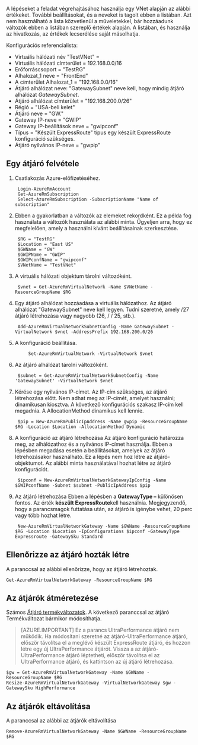A lépéseket a feladat végrehajtásához használja egy VNet alapján az alábbi értékeket. További beállításokat, és a neveket is tagolt ebben a listában. Azt nem használható a lista közvetlenül a műveletekkel, bár hozzáadunk változók ebben a listában szereplő értékek alapján. A listában, és használja az hivatkozás, az értékek lecserélése saját másolhatja.

Konfigurációs referencialista:
    
- Virtuális hálózati név "TestVNet" =
- Virtuális hálózati címterület = 192.168.0.0/16
- Erőforráscsoport = "TestRG"
- Alhalozat_1 neve = "FrontEnd" 
- A címterület Alhalozat_1 = "192.168.0.0/16"
- Átjáró alhálózat neve: "GatewaySubnet" neve kell, hogy mindig átjáró alhálózat *GatewaySubnet*.
- Átjáró alhálózat címterület = "192.168.200.0/26"
- Régió = "USA-beli kelet"
- Átjáró neve = "GW."
- Gateway IP-neve = "GWIP"
- Gateway IP-beállítások neve = "gwipconf"
-  Típus = "Készült ExpressRoute" típus egy készült ExpressRoute konfiguráció szükséges.
- Átjáró nyilvános IP-neve = "gwpip"


## <a name="add-a-gateway"></a>Egy átjáró felvétele

1. Csatlakozás Azure-előfizetéséhez. 

        Login-AzureRmAccount
        Get-AzureRmSubscription 
        Select-AzureRmSubscription -SubscriptionName "Name of subscription"

2. Ebben a gyakorlatban a változók az elemeket rekordként. Ez a példa fog használata a változók használata az alábbi minta. Ügyeljen arra, hogy ez megfelelően, amely a használni kívánt beállításainak szerkesztése. 
        
        $RG = "TestRG"
        $Location = "East US"
        $GWName = "GW"
        $GWIPName = "GWIP"
        $GWIPconfName = "gwipconf"
        $VNetName = "TestVNet"

3. A virtuális hálózati objektum tárolni változóként.

        $vnet = Get-AzureRmVirtualNetwork -Name $VNetName -ResourceGroupName $RG

4. Egy átjáró alhálózat hozzáadása a virtuális hálózathoz. Az átjáró alhálózat "GatewaySubnet" neve kell legyen. Tudni szeretné, amely /27 átjáró létrehozása vagy nagyobb (26, / / 25, stb.).
            
        Add-AzureRmVirtualNetworkSubnetConfig -Name GatewaySubnet -VirtualNetwork $vnet -AddressPrefix 192.168.200.0/26

5. A konfiguráció beállítása.

            Set-AzureRmVirtualNetwork -VirtualNetwork $vnet

6. Az átjáró alhálózat tárolni változóként.

        $subnet = Get-AzureRmVirtualNetworkSubnetConfig -Name 'GatewaySubnet' -VirtualNetwork $vnet

7. Kérése egy nyilvános IP-címet. Az IP-cím szükséges, az átjáró létrehozása előtt. Nem adhat meg az IP-címét, amelyet használni; dinamikusan kiosztva. A következő konfigurációs szakasz IP-cím kell megadnia. A AllocationMethod dinamikus kell lennie.

        $pip = New-AzureRmPublicIpAddress -Name gwpip -ResourceGroupName $RG -Location $Location -AllocationMethod Dynamic

8. A konfiguráció az átjáró létrehozása Az átjáró konfiguráció határozza meg, az alhálózathoz és a nyilvános IP-címet használja. Ebben a lépésben megadása esetén a beállításokat, amelyek az átjáró létrehozásakor használható. Ez a lépés nem hoz létre az átjáró-objektumot. Az alábbi minta használatával hozhat létre az átjáró konfigurációt. 

        $ipconf = New-AzureRmVirtualNetworkGatewayIpConfig -Name $GWIPconfName -Subnet $subnet -PublicIpAddress $pip

9. Az átjáró létrehozása Ebben a lépésben a **GatewayType –** különösen fontos. Az érték **készült ExpressRoute**kell használnia. Megjegyzendő, hogy a parancsmagok futtatása után, az átjáró is igénybe vehet, 20 perc vagy több hozhat létre.

        New-AzureRmVirtualNetworkGateway -Name $GWName -ResourceGroupName $RG -Location $Location -IpConfigurations $ipconf -GatewayType Expressroute -GatewaySku Standard

## <a name="verify-the-gateway-was-created"></a>Ellenőrizze az átjáró hozták létre

A paranccsal az alábbi ellenőrizze, hogy az átjáró létrehoztak.

    Get-AzureRmVirtualNetworkGateway -ResourceGroupName $RG

## <a name="resize-a-gateway"></a>Az átjárók átméretezése

Számos [Átjáró termékváltozatok](../articles/expressroute/expressroute-about-virtual-network-gateways.md). A következő paranccsal az átjáró Termékváltozat bármikor módosíthatja.

>[AZURE.IMPORTANT] Ez a parancs UltraPerformance átjáró nem működik. Ha módosítani szeretné az átjáró-UltraPerformance átjáró, először távolítsa el a meglévő készült ExpressRoute átjáró, és hozzon létre egy új UltraPerformance átjárót. Vissza a az átjáró-UltraPerformance átjáró léptetheti, először távolítsa el az UltraPerformance átjáró, és kattintson az új átjáró létrehozása.

    $gw = Get-AzureRmVirtualNetworkGateway -Name $GWName -ResourceGroupName $RG
    Resize-AzureRmVirtualNetworkGateway -VirtualNetworkGateway $gw -GatewaySku HighPerformance

## <a name="remove-a-gateway"></a>Az átjárók eltávolítása

A paranccsal az alábbi az átjárók eltávolítása

    Remove-AzureRmVirtualNetworkGateway -Name $GWName -ResourceGroupName $RG  
